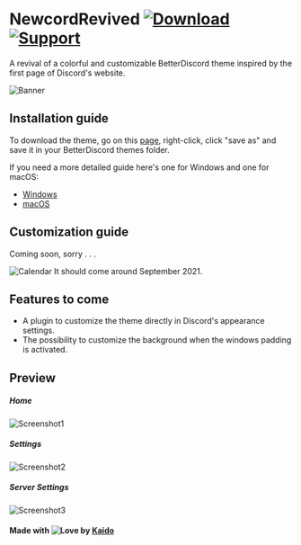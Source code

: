 # NewcordRevived [![Download][download-badge]][download-link] [![Support][support-badge]][support-link]

[download-badge]: https://raw.githubusercontent.com/SquirrelKiev/NewcordRevived/main/icons/github/download.svg
[support-badge]: https://raw.githubusercontent.com/SquirrelKiev/NewcordRevived/main/icons/github/support.svg
[download-link]: https://raw.githubusercontent.com/SquirrelKiev/NewcordRevived/main/src/newcord.theme.css
[support-link]: https://github.com/SquirrelKiev/NewcordRevived/issues

A revival of a colorful and customizable BetterDiscord theme inspired by the first page of Discord's website.

![Banner](https://imgur.com/i3S1GGI.png)

## Installation guide

To download the theme, go on this [page][download-link], right-click, click "save as" and save it in your BetterDiscord themes folder.

If you need a more detailed guide here's one for Windows and one for macOS:

-   [Windows](https://github.com/SquirrelKiev/NewcordRevived/blob/main/guides/windows.md)
-   [macOS](https://github.com/SquirrelKiev/NewcordRevived/blob/main/guides/macOS.md)

## Customization guide

Coming soon, sorry . . .

![Calendar](https://raw.githubusercontent.com/SquirrelKiev/NewcordRevived/main/icons/github/calendar.svg) It should come around September 2021.

## Features to come

-   A plugin to customize the theme directly in Discord's appearance settings.
-   The possibility to customize the background when the windows padding is activated.

## Preview

##### Home

![Screenshot1](https://imgur.com/oV98fvb.png)

##### Settings

![Screenshot2](https://imgur.com/7VXDMbQ.png)

##### Server Settings

![Screenshot3](https://imgur.com/MZD1Sj5.png)

#### **Made with ![Love](https://raw.githubusercontent.com/SquirrelKiev/NewcordRevived/main/icons/github/heart.svg) by [Kaido](https://github.com/kaiidoo)**
